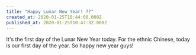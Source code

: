 ```yaml
---
title: "Happy Lunar New Year! ??"
created_at: 2020-01-25T10:44:00.000Z
published_at: 2020-01-25T10:47:32.000Z
---
```

It's the first day of the Lunar New Year today. For the ethnic Chinese, today is our first day of the year. So happy new year guys!
